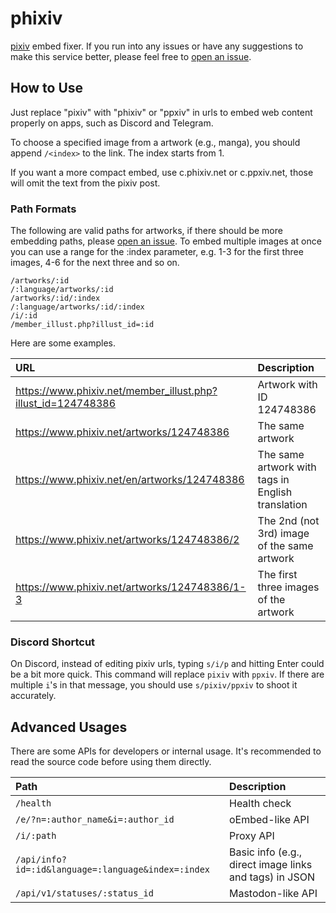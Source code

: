 # phixiv

[pixiv](https://www.pixiv.net/) embed fixer. If you run into any issues or have any suggestions to make this service better, please feel free to [open an issue](https://github.com/thelaao/phixiv/issues/new).

## How to Use

Just replace "pixiv" with "phixiv" or "ppxiv" in urls to embed web content properly on apps, such as Discord and Telegram.

To choose a specified image from a artwork (e.g., manga), you should append `/<index>` to the link. The index starts from 1.

If you want a more compact embed, use c.phixiv.net or c.ppxiv.net, those will omit the text from the pixiv post.

### Path Formats

The following are valid paths for artworks, if there should be more embedding paths, please [open an issue](https://github.com/thelaao/phixiv/issues/new).
To embed multiple images at once you can use a range for the :index parameter, e.g. 1-3 for the first three images, 4-6 for the next three and so on.

```text
/artworks/:id
/:language/artworks/:id
/artworks/:id/:index
/:language/artworks/:id/:index
/i/:id
/member_illust.php?illust_id=:id
```

Here are some examples.

| URL | Description |
|:- |:- |
| https://www.phixiv.net/member_illust.php?illust_id=124748386 | Artwork with ID 124748386 |
| https://www.phixiv.net/artworks/124748386 | The same artwork |
| https://www.phixiv.net/en/artworks/124748386 | The same artwork with tags in English translation |
| https://www.phixiv.net/artworks/124748386/2 | The 2nd (not 3rd) image of the same artwork |
| https://www.phixiv.net/artworks/124748386/1-3 | The first three images of the artwork |

### Discord Shortcut

On Discord, instead of editing pixiv urls, typing `s/i/p` and hitting Enter could be a bit more quick. This command will replace `pixiv` with `ppxiv`. If there are multiple `i`'s in that message, you should use `s/pixiv/ppxiv` to shoot it accurately.

## Advanced Usages

There are some APIs for developers or internal usage. It's recommended to read the source code before using them directly.

| Path | Description |
|:- |:- |
| `/health` | Health check |
| `/e/?n=:author_name&i=:author_id` | oEmbed-like API |
| `/i/:path` | Proxy API |
| `/api/info?id=:id&language=:language&index=:index` | Basic info (e.g., direct image links and tags) in JSON |
| `/api/v1/statuses/:status_id` | Mastodon-like API |

